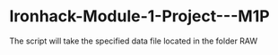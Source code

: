 # Ironhack-Module-1-Project---M1P

The script will take the specified data file located in the folder RAW
